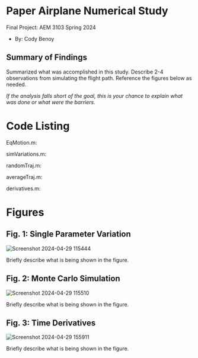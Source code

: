   # Paper Airplane Numerical Study
  Final Project: AEM 3103 Spring 2024

  - By: Cody Benoy

  ## Summary of Findings
  <Show the variations studied in a table>

  Summarized what was accomplished in this study.  Describe 2-4 observations from simulating the flight path.
  Reference the figures below as needed.

  *If the analysis falls short of the goal, this is your chance to explain what was done or what were the barriers.*
 
  # Code Listing
 EqMotion.m:

simVariations.m:

randomTraj.m:

averageTraj.m:

derivatives.m:

  # Figures

  ## Fig. 1: Single Parameter Variation
  ![Screenshot 2024-04-29 115444](https://github.com/Codybeno/Final_Project/assets/167140425/d5693c9a-532f-4501-9f3e-d6bee93b7c6c)


  Briefly describe what is being shown in the figure.

  ## Fig. 2: Monte Carlo Simulation
  ![Screenshot 2024-04-29 115510](https://github.com/Codybeno/Final_Project/assets/167140425/2d089929-553c-44fb-a8c8-523f603e8b82)

  Briefly describe what is being shown in the figure.

 ## Fig. 3: Time Derivatives
 ![Screenshot 2024-04-29 155911](https://github.com/Codybeno/Final_Project/assets/167140425/61e4de83-1353-4512-899d-2960203f7672)

  Briefly describe what is being shown in the figure.
